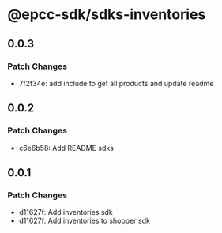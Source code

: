# @epcc-sdk/sdks-inventories

## 0.0.3

### Patch Changes

- 7f2f34e: add include to get all products and update readme

## 0.0.2

### Patch Changes

- c6e6b58: Add README sdks

## 0.0.1

### Patch Changes

- d11627f: Add inventories sdk
- d11627f: Add inventories to shopper sdk
